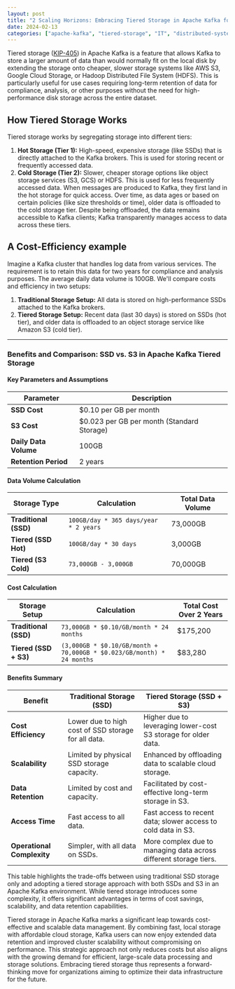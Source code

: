 ```yaml
---
layout: post
title: "2 Scaling Horizons: Embracing Tiered Storage in Apache Kafka for Optimal Efficiency and Cost Savings"
date: 2024-02-13
categories: ["apache-kafka", "tiered-storage", "IT", "distributed-system"]
---
```


Tiered storage ([KIP-405](https://cwiki.apache.org/confluence/display/KAFKA/KIP-405%3A+Kafka+Tiered+Storage)) in Apache Kafka 
is a feature that allows Kafka to store a larger amount of data than would normally fit on the local disk by extending 
the storage onto cheaper, slower storage systems like AWS S3, Google Cloud Storage, or Hadoop Distributed File System (HDFS). 
This is particularly useful for use cases requiring long-term retention of data for compliance, analysis, or other 
purposes without the need for high-performance disk storage across the entire dataset.

## How Tiered Storage Works

Tiered storage works by segregating storage into different tiers:
1. **Hot Storage (Tier 1):** High-speed, expensive storage (like SSDs) that is directly attached to the Kafka brokers. 
This is used for storing recent or frequently accessed data.
2. **Cold Storage (Tier 2):** Slower, cheaper storage options like object storage services (S3, GCS) or HDFS. 
This is used for less frequently accessed data. 
When messages are produced to Kafka, they first land in the hot storage for quick access. 
Over time, as data ages or based on certain policies (like size thresholds or time), older data is offloaded to the cold storage tier. 
Despite being offloaded, the data remains accessible to Kafka clients; Kafka transparently manages access to data across these tiers.

## A Cost-Efficiency example 

Imagine a Kafka cluster that handles log data from various services. 
The requirement is to retain this data for two years for compliance and analysis purposes. 
The average daily data volume is 100GB. We'll compare costs and efficiency in two setups:
1. **Traditional Storage Setup:** All data is stored on high-performance SSDs attached to the Kafka brokers.
2. **Tiered Storage Setup:** Recent data (last 30 days) is stored on SSDs (hot tier), and older data is offloaded to an object storage service like Amazon S3 (cold tier).

---

### Benefits and Comparison: SSD vs. S3 in Apache Kafka Tiered Storage

#### Key Parameters and Assumptions

| Parameter                   | Description                                        |
|-----------------------------|----------------------------------------------------|
| **SSD Cost**                | $0.10 per GB per month                             |
| **S3 Cost**                 | $0.023 per GB per month (Standard Storage)         |
| **Daily Data Volume**       | 100GB                                              |
| **Retention Period**        | 2 years                                            |

#### Data Volume Calculation

| Storage Type          | Calculation                           | Total Data Volume |
|-----------------------|---------------------------------------|-------------------|
| **Traditional (SSD)** | `100GB/day * 365 days/year * 2 years` | 73,000GB          |
| **Tiered (SSD Hot)**  | `100GB/day * 30 days`                 | 3,000GB           |
| **Tiered (S3 Cold)**  | `73,000GB - 3,000GB`                  | 70,000GB          |

#### Cost Calculation

| Storage Setup             | Calculation                                                                    | Total Cost Over 2 Years |
|---------------------------|--------------------------------------------------------------------------------|-------------------------|
| **Traditional (SSD)**     | `73,000GB * $0.10/GB/month * 24 months`                                        | $175,200                |
| **Tiered (SSD + S3)**     | `(3,000GB * $0.10/GB/month + 70,000GB * $0.023/GB/month) * 24 months`          | $83,280                 |

#### Benefits Summary

| Benefit                    | Traditional Storage (SSD)                           | Tiered Storage (SSD + S3)                                         |
|----------------------------|-----------------------------------------------------|-------------------------------------------------------------------|
| **Cost Efficiency**        | Lower due to high cost of SSD storage for all data. | Higher due to leveraging lower-cost S3 storage for older data.    |
| **Scalability**            | Limited by physical SSD storage capacity.           | Enhanced by offloading data to scalable cloud storage.            |
| **Data Retention**         | Limited by cost and capacity.                       | Facilitated by cost-effective long-term storage in S3.            |
| **Access Time**            | Fast access to all data.                            | Fast access to recent data; slower access to cold data in S3.     |
| **Operational Complexity** | Simpler, with all data on SSDs.                     | More complex due to managing data across different storage tiers. |

This table highlights the trade-offs between using traditional SSD storage only and adopting a tiered storage approach 
with both SSDs and S3 in an Apache Kafka environment. 
While tiered storage introduces some complexity, it offers significant advantages in terms of cost savings, scalability, 
and data retention capabilities.

Tiered storage in Apache Kafka marks a significant leap towards cost-effective and scalable data management. 
By combining fast, local storage with affordable cloud storage, Kafka users can now enjoy extended data retention and 
improved cluster scalability without compromising on performance. 
This strategic approach not only reduces costs but also aligns with the growing demand for efficient, large-scale data 
processing and storage solutions. Embracing tiered storage thus represents a forward-thinking move for organizations 
aiming to optimize their data infrastructure for the future.

